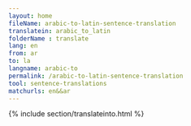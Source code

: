```yaml
---
layout: home
fileName: arabic-to-latin-sentence-translation
translatein: arabic_to_latin
folderName : translate
lang: en
from: ar
to: la
langname: arabic-to
permalink: /arabic-to-latin-sentence-translation
tool: sentence-translations
matchurls: en&&ar
---
```

{% include section/translateinto.html %}
